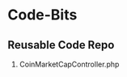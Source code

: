 # Code-Bits
Reusable Code Repo
------------------------------------------
1. CoinMarketCapController.php
